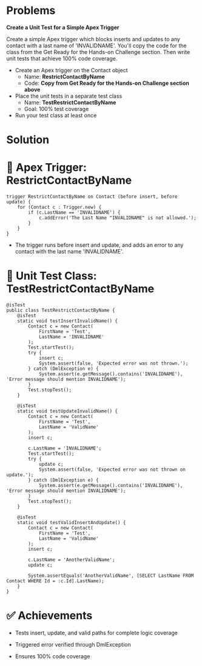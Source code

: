 # Problems

**Create a Unit Test for a Simple Apex Trigger**

Create a simple Apex trigger which blocks inserts and updates to any contact with a last name of 'INVALIDNAME'. You'll copy the code for the class from the Get Ready for the Hands-on Challenge section. Then write unit tests that achieve 100% code coverage.


* Create an Apex trigger on the Contact object
    - Name: **RestrictContactByName**
    - Code: **Copy from Get Ready for the Hands-on Challenge section above**
* Place the unit tests in a separate test class
    - Name: **TestRestrictContactByName**
    - Goal: 100% test coverage
* Run your test class at least once


# Solution

# 📛 Apex Trigger: RestrictContactByName

``` apex
trigger RestrictContactByName on Contact (before insert, before update) {
    for (Contact c : Trigger.new) {
        if (c.LastName == 'INVALIDNAME') {
            c.addError('The Last Name "INVALIDNAME" is not allowed.');
        }
    }
}
```
* The trigger runs before insert and update, and adds an error to any contact with the last name 'INVALIDNAME'.

# 🧪 Unit Test Class: TestRestrictContactByName

``` apex
@isTest
public class TestRestrictContactByName {
    @isTest
    static void testInsertInvalidName() {
        Contact c = new Contact(
            FirstName = 'Test',
            LastName = 'INVALIDNAME'
        );
        Test.startTest();
        try {
            insert c;
            System.assert(false, 'Expected error was not thrown.');
        } catch (DmlException e) {
            System.assert(e.getMessage().contains('INVALIDNAME'), 'Error message should mention INVALIDNAME');
        }
        Test.stopTest();
    }

    @isTest
    static void testUpdateInvalidName() {
        Contact c = new Contact(
            FirstName = 'Test',
            LastName = 'ValidName'
        );
        insert c;

        c.LastName = 'INVALIDNAME';
        Test.startTest();
        try {
            update c;
            System.assert(false, 'Expected error was not thrown on update.');
        } catch (DmlException e) {
            System.assert(e.getMessage().contains('INVALIDNAME'), 'Error message should mention INVALIDNAME');
        }
        Test.stopTest();
    }

    @isTest
    static void testValidInsertAndUpdate() {
        Contact c = new Contact(
            FirstName = 'Test',
            LastName = 'ValidName'
        );
        insert c;

        c.LastName = 'AnotherValidName';
        update c;

        System.assertEquals('AnotherValidName', [SELECT LastName FROM Contact WHERE Id = :c.Id].LastName);
    }
}
```

# ✅ Achievements
* Tests insert, update, and valid paths for complete logic coverage

* Triggered error verified through DmlException

* Ensures 100% code coverage